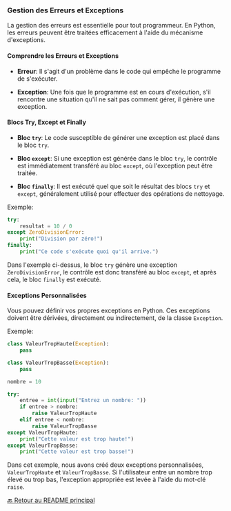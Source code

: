 ### **Gestion des Erreurs et Exceptions**

La gestion des erreurs est essentielle pour tout programmeur. En Python, les erreurs peuvent être traitées efficacement à l'aide du mécanisme d'exceptions.

#### **Comprendre les Erreurs et Exceptions**

- **Erreur**: Il s'agit d'un problème dans le code qui empêche le programme de s'exécuter.

- **Exception**: Une fois que le programme est en cours d'exécution, s'il rencontre une situation qu'il ne sait pas comment gérer, il génère une exception.

#### **Blocs Try, Except et Finally**

- **Bloc `try`**: Le code susceptible de générer une exception est placé dans le bloc `try`.

- **Bloc `except`**: Si une exception est générée dans le bloc `try`, le contrôle est immédiatement transféré au bloc `except`, où l'exception peut être traitée.

- **Bloc `finally`**: Il est exécuté quel que soit le résultat des blocs `try` et `except`, généralement utilisé pour effectuer des opérations de nettoyage.

Exemple:
```python
try:
    resultat = 10 / 0
except ZeroDivisionError:
    print("Division par zéro!")
finally:
    print("Ce code s'exécute quoi qu'il arrive.")
```

Dans l'exemple ci-dessus, le bloc `try` génère une exception `ZeroDivisionError`, le contrôle est donc transféré au bloc `except`, et après cela, le bloc `finally` est exécuté.

#### **Exceptions Personnalisées**

Vous pouvez définir vos propres exceptions en Python. Ces exceptions doivent être dérivées, directement ou indirectement, de la classe `Exception`.

Exemple:

```python
class ValeurTropHaute(Exception):
    pass

class ValeurTropBasse(Exception):
    pass

nombre = 10

try:
    entree = int(input("Entrez un nombre: "))
    if entree > nombre:
        raise ValeurTropHaute
    elif entree < nombre:
        raise ValeurTropBasse
except ValeurTropHaute:
    print("Cette valeur est trop haute!")
except ValeurTropBasse:
    print("Cette valeur est trop basse!")
```

Dans cet exemple, nous avons créé deux exceptions personnalisées, `ValeurTropHaute` et `ValeurTropBasse`. Si l'utilisateur entre un nombre trop élevé ou trop bas, l'exception appropriée est levée à l'aide du mot-clé `raise`.


[🔙 Retour au README principal](./readme.md)